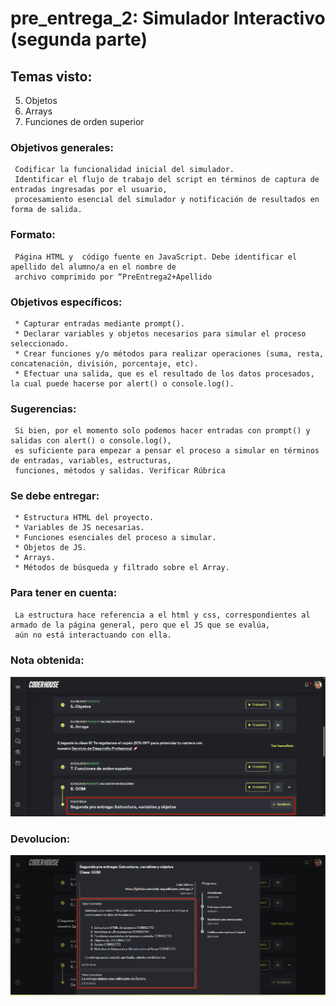 # pre_entrega_2: Simulador Interactivo (segunda parte)

## Temas visto:
5. Objetos
6. Arrays
7. Funciones de orden superior

### Objetivos generales:

     Codificar la funcionalidad inicial del simulador. 
     Identificar el flujo de trabajo del script en términos de captura de entradas ingresadas por el usuario, 
     procesamiento esencial del simulador y notificación de resultados en forma de salida.
     
### Formato:

     Página HTML y  código fuente en JavaScript. Debe identificar el apellido del alumno/a en el nombre de 
     archivo comprimido por “PreEntrega2+Apellido
     
### Objetivos específicos:

     * Capturar entradas mediante prompt().
     * Declarar variables y objetos necesarios para simular el proceso seleccionado.
     * Crear funciones y/o métodos para realizar operaciones (suma, resta, concatenación, división, porcentaje, etc).
     * Efectuar una salida, que es el resultado de los datos procesados, la cual puede hacerse por alert() o console.log().


### Sugerencias:

     Si bien, por el momento solo podemos hacer entradas con prompt() y salidas con alert() o console.log(), 
     es suficiente para empezar a pensar el proceso a simular en términos de entradas, variables, estructuras, 
     funciones, métodos y salidas. Verificar Rúbrica


### Se debe entregar:

     * Estructura HTML del proyecto. 
     * Variables de JS necesarias. 
     * Funciones esenciales del proceso a simular.
     * Objetos de JS.
     * Arrays.
     * Métodos de búsqueda y filtrado sobre el Array.


### Para tener en cuenta:

     La estructura hace referencia a el html y css, correspondientes al armado de la página general, pero que el JS que se evalúa,
     aún no está interactuando con ella.

### Nota obtenida:
![imagen](img/nota.png)

### Devolucion:
![imagen](img/devolucion.png)
